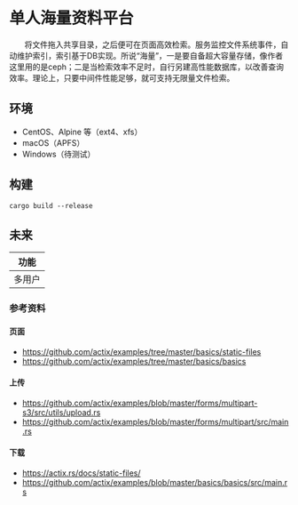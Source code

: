 # 单人海量资料平台

&nbsp;&nbsp;&nbsp;&nbsp;&nbsp;&nbsp;&nbsp;将文件拖入共享目录，之后便可在页面高效检索。服务监控文件系统事件，自动维护索引，索引基于DB实现。所说“海量”，一是要自备超大容量存储，像作者这里用的是ceph；二是当检索效率不足时，自行另建高性能数据库，以改善查询效率。理论上，只要中间件性能足够，就可支持无限量文件检索。

 ## 环境
- CentOS、Alpine 等（ext4、xfs）
- macOS（APFS）
- Windows（待测试）

## 构建
```shell
cargo build --release
```


## 未来
| 功能  |
|:---:|
| 多用户 |


### 参考资料
#### 页面
- https://github.com/actix/examples/tree/master/basics/static-files
- https://github.com/actix/examples/tree/master/basics/basics

#### 上传
- https://github.com/actix/examples/blob/master/forms/multipart-s3/src/utils/upload.rs
- https://github.com/actix/examples/blob/master/forms/multipart/src/main.rs

#### 下载
- https://actix.rs/docs/static-files/
- https://github.com/actix/examples/blob/master/basics/basics/src/main.rs
